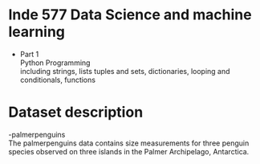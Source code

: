 # Inde 577 Data Science and machine learning
- Part 1  
Python Programming   
including strings, lists tuples and sets, dictionaries, looping and conditionals, functions
# Dataset description
-palmerpenguins  
The palmerpenguins data contains size measurements for three penguin species observed on three islands in the Palmer Archipelago, Antarctica.  

